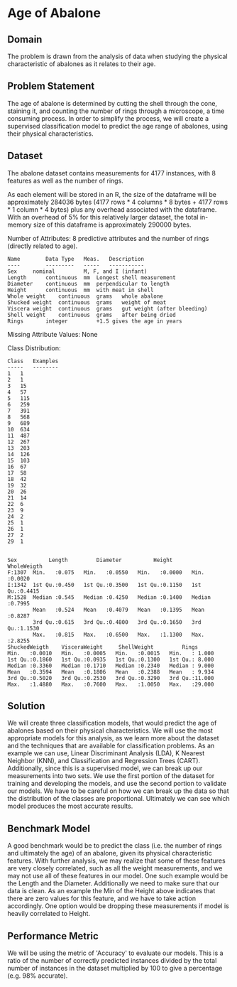 # Age of Abalone #

## Domain ##
The problem is drawn from the analysis of data when studying the physical characteristic of abalones as it relates to their age.

## Problem Statement ##
The age of abalone is determined by cutting the shell through the cone, staining it, and counting the number of rings through a microscope, a time consuming process. In order to simplify the process, we will create a supervised classification model to predict the age range of abalones, using their physical characteristics.

## Dataset ##
The abalone dataset contains measurements for 4177 instances, with 8 features as well as the number of rings.


As each element will be stored in an R, the size of the dataframe will be approximately 284036 bytes (4177 rows * 4 columns * 8 bytes + 4177 rows * 1 column * 4 bytes) plus any overhead associated with the dataframe. With an overhead of 5% for this relatively larger dataset, the total in-memory size of this dataframe is approximately 290000 bytes.

Number of Attributes: 8 predictive attributes and the number of rings (directly related to age).


	Name		Data Type	Meas.	Description
	----		---------	-----	-----------
	Sex		nominal			M, F, and I (infant)
	Length		continuous	mm	Longest shell measurement
	Diameter	continuous	mm	perpendicular to length
	Height		continuous	mm	with meat in shell
	Whole weight	continuous	grams	whole abalone
	Shucked weight	continuous	grams	weight of meat
	Viscera weight	continuous	grams	gut weight (after bleeding)
	Shell weight	continuous	grams	after being dried
	Rings		integer			+1.5 gives the age in years


Missing Attribute Values: None

Class Distribution:

	Class	Examples
	-----	--------
	1	1
	2	1
	3	15
	4	57
	5	115
	6	259
	7	391
	8	568
	9	689
	10	634
	11	487
	12	267
	13	203
	14	126
	15	103
	16	67
	17	58
	18	42
	19	32
	20	26
	21	14
	22	6
	23	9
	24	2
	25	1
	26	1
	27	2
	29	1


    Sex          Length         Diameter          Height        WholeWeigth    
    F:1307  Min.   :0.075   Min.   :0.0550   Min.   :0.0000   Min.   :0.0020  
    I:1342  1st Qu.:0.450   1st Qu.:0.3500   1st Qu.:0.1150   1st Qu.:0.4415  
    M:1528  Median :0.545   Median :0.4250   Median :0.1400   Median :0.7995  
            Mean   :0.524   Mean   :0.4079   Mean   :0.1395   Mean   :0.8287  
            3rd Qu.:0.615   3rd Qu.:0.4800   3rd Qu.:0.1650   3rd Qu.:1.1530  
            Max.   :0.815   Max.   :0.6500   Max.   :1.1300   Max.   :2.8255  
    ShuckedWeigth    VisceraWeight     ShellWeight         Rings       
    Min.   :0.0010   Min.   :0.0005   Min.   :0.0015   Min.   : 1.000  
    1st Qu.:0.1860   1st Qu.:0.0935   1st Qu.:0.1300   1st Qu.: 8.000  
    Median :0.3360   Median :0.1710   Median :0.2340   Median : 9.000  
    Mean   :0.3594   Mean   :0.1806   Mean   :0.2388   Mean   : 9.934  
    3rd Qu.:0.5020   3rd Qu.:0.2530   3rd Qu.:0.3290   3rd Qu.:11.000  
    Max.   :1.4880   Max.   :0.7600   Max.   :1.0050   Max.   :29.000



## Solution ##

We will create three classification models, that would predict the age of abalones based on their physical characteristics. We will use the most appropriate models for this analysis, as we learn more about the dataset and the techniques that are available for classification problems. As an example we can use, Linear Discriminant Analysis (LDA), K Nearest Neighbor (KNN), and Classification and Regression Trees (CART). Additionally, since this is a supervised model, we can break up our measurements into two sets. We use the first portion of the dataset for training and developing the models, and use the second portion to validate our models. We have to be careful on how we can break up the data so that the distribution of the classes are proportional. Ultimately we can see which model produces the most accurate results.

## Benchmark Model ##

A good benchmark would be to predict the class (i.e. the number of rings and ultimately the age) of an abalone, given its physical characteristic features. With further analysis, we may realize that some of these features are very closely correlated, such as all the weight measurements, and we may not use all of these features in our model. One such example would be the Length and the Diameter. Additionally we need to make sure that our data is clean. As an example the Min of the Height above indicates that there are zero values for this feature, and we have to take action accordingly. One option would be dropping these measurements if model is heavily correlated to Height.

## Performance Metric ##

We will be using the metric of 'Accuracy' to evaluate our models. This is a ratio of the number of correctly predicted instances divided by the total number of instances in the dataset multiplied by 100 to give a percentage (e.g. 98% accurate).

